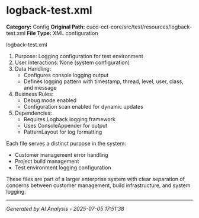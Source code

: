 # logback-test.xml

**Category:** Config
**Original Path:** cuco-cct-core/src/test/resources/logback-test.xml
**File Type:** XML configuration

logback-test.xml
1. Purpose: Logging configuration for test environment
2. User Interactions: None (system configuration)
3. Data Handling:
   - Configures console logging output
   - Defines logging pattern with timestamp, thread, level, user, class, and message
4. Business Rules:
   - Debug mode enabled
   - Configuration scan enabled for dynamic updates
5. Dependencies:
   - Requires Logback logging framework
   - Uses ConsoleAppender for output
   - PatternLayout for log formatting

Each file serves a distinct purpose in the system:
- Customer management error handling
- Project build management
- Test environment logging configuration

These files are part of a larger enterprise system with clear separation of concerns between customer management, build infrastructure, and system logging.

---
*Generated by AI Analysis - 2025-07-05 17:51:38*
